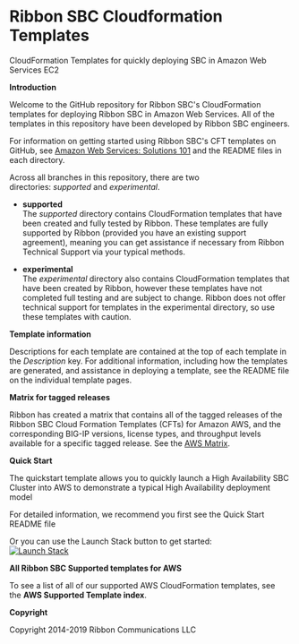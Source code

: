 # Ribbon SBC Cloudformation Templates
CloudFormation Templates for quickly deploying SBC in Amazon Web Services EC2

**Introduction**

Welcome to the GitHub repository for Ribbon SBC's CloudFormation
templates for deploying Ribbon SBC in Amazon Web Services. All of the
templates in this repository have been developed by Ribbon SBC
engineers.

For information on getting started using Ribbon SBC's CFT templates on
GitHub, see [<span class="underline">Amazon Web Services: Solutions
101</span>](http://clouddocs.f5.com/cloud/public/v1/aws/AWS_solutions101.html) and
the README files in each directory.

Across all branches in this repository, there are two
directories: *supported* and *experimental*.

  - **supported**  
    The *supported* directory contains CloudFormation templates that
    have been created and fully tested by Ribbon. These templates are
    fully supported by Ribbon (provided you have an existing support
    agreement), meaning you can get assistance if necessary from Ribbon
    Technical Support via your typical methods.

  - **experimental**  
    The *experimental* directory also contains CloudFormation templates
    that have been created by Ribbon, however these templates have not
    completed full testing and are subject to change. Ribbon does not
    offer technical support for templates in the experimental directory,
    so use these templates with caution.

**Template information**

Descriptions for each template are contained at the top of each template
in the *Description* key. For additional information, including how the
templates are generated, and assistance in deploying a template, see the
README file on the individual template pages.

**Matrix for tagged releases**

Ribbon has created a matrix that contains all of the tagged releases of
the Ribbon SBC Cloud Formation Templates (CFTs) for Amazon AWS, and the
corresponding BIG-IP versions, license types, and throughput levels
available for a specific tagged release. See
the [<span class="underline">AWS
Matrix</span>](https://github.com/RibbonCommunications/sbc-aws-cloudformation/blob/master/aws-sbc-matrix.md).

**Quick Start**

The quickstart template allows you to quickly launch a High Availability
SBC Cluster into AWS to demonstrate a typical High Availability
deployment model

For detailed information, we recommend you first see
the <span class="underline">Quick Start README file</span>

Or you can use the Launch Stack button to get
started:  
[![Launch Stack](https://cdn.rawgit.com/buildkite/cloudformation-launch-stack-button-svg/master/launch-stack.svg)](https://console.aws.amazon.com/cloudformation/home#/stacks/new?stackName=buildkite&templateURL=https://github.com/RibbonCommunications/sbc_aws_cloudformation/blob/master/supported/standalone/existing-stack/byol/AWS_Stand_Alone_template.json)

**All Ribbon SBC Supported templates for AWS**

To see a list of all of our supported AWS CloudFormation templates, see
the **<span class="underline">AWS Supported Template index</span>**.

**Copyright**

Copyright 2014-2019 Ribbon Communications LLC
